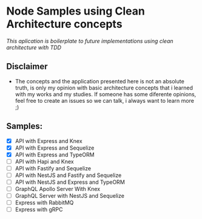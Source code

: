 # Node Samples using Clean Architecture concepts

_This aplication is boilerplate to future implementations using clean architecture with TDD_

## Disclaimer

- The concepts and the application presented here is not an absolute truth, is only my opinion with basic architecture concepts that i learned with my works and my studies. If someone has some diferente opinions, feel free to create an issues so we can talk, i always want to learn more ;)

## Samples:

- [x] API with Express and Knex
- [x] API with Express and Sequelize
- [x] API with Express and TypeORM
- [ ] API with Hapi and Knex
- [ ] API with Fastify and Sequelize
- [ ] API with NestJS and Fastify and Sequelize
- [ ] API with NestJS and Express and TypeORM
- [ ] GraphQL Apollo Server With Knex
- [ ] GraphQL Server with NestJS and Sequelize
- [ ] Express with RabbitMQ
- [ ] Express with gRPC
